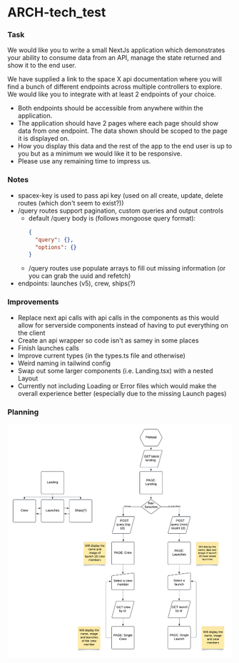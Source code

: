 # ARCH-tech_test

### Task

We would like you to write a small NextJs application which demonstrates your ability to consume
data from an API, manage the state returned and show it to the end user.

We have supplied a link to the space X api documentation where you will find a bunch of different
endpoints across multiple controllers to explore. We would like you to integrate with at least 2
endpoints of your choice.

- Both endpoints should be accessible from anywhere within the application.
- The application should have 2 pages where each page should show data from one endpoint.
  The data shown should be scoped to the page it is displayed on.
- How you display this data and the rest of the app to the end user is up to you but as a
  minimum we would like it to be responsive.
- Please use any remaining time to impress us.

### Notes

- spacex-key is used to pass api key (used on all create, update, delete routes (which don't seem to exist?))
- /query routes support pagination, custom queries and output controls
  - default /query body is (follows mongoose query format):
    ```json
    {
      "query": {},
      "options": {}
    }
    ```
  - /query routes use populate arrays to fill out missing information (or you can grab the uuid and refetch)
- endpoints: launches (v5), crew, ships(?)

### Improvements

- Replace next api calls with api calls in the components as this would allow for serverside components instead of having to put everything on the client
- Create an api wrapper so code isn't as samey in some places
- Finish launches calls
- Improve current types (in the types.ts file and otherwise)
- Weird naming in tailwind config
- Swap out some larger components (i.e. Landing.tsx) with a nested Layout
- Currently not including Loading or Error files which would make the overall experience better (especially due to the missing Launch pages)

### Planning

![planning_dia](ARCH_Tech.png)
